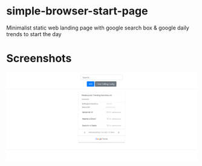 # simple-browser-start-page
Minimalist static web landing page with google search box &amp; google daily trends to start the day

# Screenshots
![Screenshots](/screenshots/screenshot.png "Screenshots")
